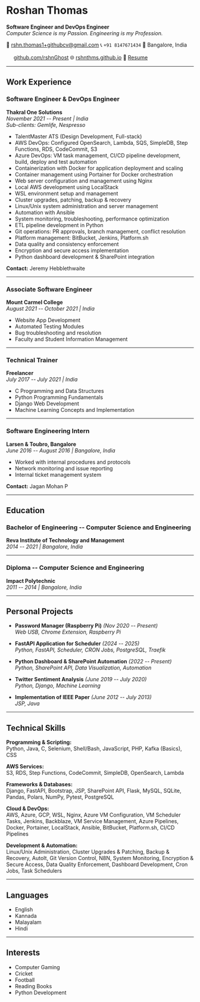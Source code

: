 # Roshan Thomas

**Software Engineer and DevOps Engineer** \
*Computer Science is my Passion. Engineering is my Profession.*

📧 [rshn.thomas1+githubcv@gmail.com](mailto:rshn.thomas1+githubcv@gmail.com)
📞 ```+91 8147671434```
📍 Bangalore, India

<img src="https://cdn.jsdelivr.net/npm/simple-icons@v9/icons/github.svg" width="16"/> [github.com/rshnGhost](https://github.com/rshnGhost)
🌐 [rshnthms.github.io](https://rshnthms.github.io)
📄 <a href="https://rshnthms.github.io/static/resume.pdf" download target="_blank" rel="noopener noreferrer">Resume</a>

------------------------------------------------------------------------

## Work Experience

### Software Engineer & DevOps Engineer

**Thakral One Solutions** \
*November 2021 -- Present | India* \
*Sub-clients: Gemlife, Nespresso*

-   TalentMaster ATS (Design Development, Full-stack)
-   AWS DevOps: Configured OpenSearch, Lambda, SQS, SimpleDB, Step
    Functions, RDS, CodeCommit, S3
-   Azure DevOps: VM task management, CI/CD pipeline development, build,
    deploy and test automation
-   Containerization with Docker for application deployment and scaling
-   Container management using Portainer for Docker orchestration
-   Web server configuration and management using Nginx
-   Local AWS development using LocalStack
-   WSL environment setup and management
-   Cluster upgrades, patching, backup & recovery
-   Linux/Unix system administration and server management
-   Automation with Ansible
-   System monitoring, troubleshooting, performance optimization
-   ETL pipeline development in Python
-   Git operations: PR approvals, branch management, conflict
    resolution
-   Platform management: BitBucket, Jenkins, Platform.sh
-   Data quality and consistency enforcement
-   Encryption and secure access implementation
-   Python dashboard development & SharePoint integration

**Contact:** Jeremy Hebblethwaite

------------------------------------------------------------------------

### Associate Software Engineer

**Mount Carmel College** \
*August 2021 -- October 2021 | India*

-   Website App Development
-   Automated Testing Modules
-   Bug troubleshooting and resolution
-   Faculty and Student Information Management

------------------------------------------------------------------------

### Technical Trainer

**Freelancer** \
*July 2017 -- July 2021 | India*

-   C Programming and Data Structures
-   Python Programming Fundamentals
-   Django Web Development
-   Machine Learning Concepts and Implementation

------------------------------------------------------------------------

### Software Engineering Intern

**Larsen & Toubro, Bangalore** \
*June 2016 -- August 2016 | Bangalore, India*

-   Worked with internal procedures and protocols
-   Network monitoring and issue reporting
-   Internal ticket management system

**Contact:** Jagan Mohan P

------------------------------------------------------------------------

## Education

### Bachelor of Engineering -- Computer Science and Engineering

**Reva Institute of Technology and Management** \
*2014 -- 2021 | Bangalore, India*

------------------------------------------------------------------------

### Diploma -- Computer Science and Engineering

**Impact Polytechnic** \
*2011 -- 2014 | Bangalore, India*

------------------------------------------------------------------------

## Personal Projects

-   **Password Manager (Raspberry Pi)** *(Nov 2020 -- Present)* \
    *Web USB, Chrome Extension, Raspberry Pi*

-   **FastAPI Application for Scheduler** *(2024 -- 2025)* \
    *Python, FastAPI, Scheduler, CRON Jobs, PostgreSQL, Traefik*

-   **Python Dashboard & SharePoint Automation** *(2022 -- Present)* \
    *Python, SharePoint API, Data Visualization, Automation*

-   **Twitter Sentiment Analysis** *(June 2019 -- July 2020)* \
    *Python, Django, Machine Learning*

-   **Implementation of IEEE Paper** *(June 2012 -- July 2013)* \
    *JSP, Java*

------------------------------------------------------------------------

## Technical Skills

**Programming & Scripting:** \
Python, Java, C, Selenium, Shell/Bash, JavaScript, PHP, Kafka (Basics), CSS

**AWS Services:** \
S3, RDS, Step Functions, CodeCommit, SimpleDB, OpenSearch, Lambda

**Frameworks & Databases:** \
Django, FastAPI, Bootstrap, JSP, SharePoint API, Flask, MySQL, SQLite, Pandas, Polars, NumPy, Pytest, PostgreSQL

**Cloud & DevOps:** \
AWS, Azure, GCP, WSL, Nginx, Azure VM Configuration, VM Scheduler Tasks, Jenkins, Backblaze, VM Service Management, Azure Pipelines, Docker, Portainer, LocalStack, Ansible, BitBucket, Platform.sh, CI/CD Pipelines

**Development & Automation:** \
Linux/Unix Administration, Cluster Upgrades & Patching, Backup & Recovery, AutoIt, Git Version Control, N8N, System Monitoring, Encryption & Secure Access, Data Quality Enforcement, Dashboard Development, Cron Jobs, Task Schedulers

------------------------------------------------------------------------

## Languages

-   English
-   Kannada
-   Malayalam
-   Hindi

------------------------------------------------------------------------

## Interests

-   Computer Gaming
-   Cricket
-   Football
-   Reading Books
-   Python Development
